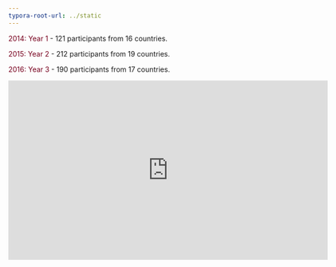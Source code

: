 ```yaml
---
typora-root-url: ../static
---
```


<span style="color:#77011e;">2014:  Year 1 </span> -  121 participants from 16 countries.

<span style="color:#77011e;">2015:  Year 2 </span>  -  212 participants from 19 countries.

<span style="color:#77011e;">2016:  Year 3 </span> -  190 participants from 17 countries.



<div class="iframe"><iframe src="https://player.vimeo.com/video/100194629?byline=0&color=ffffff&portrait=0&title=0" width="640" height="360" frameborder="0" webkitallowfullscreen mozallowfullscreen allowfullscreen></iframe></div>

